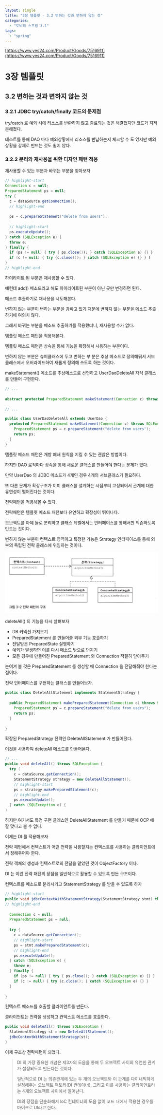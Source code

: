 ```yaml
---
layout: single
title: "3장 템플릿 - 3.2 변하는 것과 변하지 않는 것"
categories:
  - "토비의 스프링 3.1"
tags:
  - "spring"
---
```


[https://www.yes24.com/Product/Goods/7516911](https://www.yes24.com/Product/Goods/7516911)

# 3장 템플릿

## 3.2 변하는 것과 변하지 않는 것

### 3.2.1 JDBC try/catch/finally 코드의 문제점

try/catch 로 예외 시에 리소스를 반환하지 않고 종료되는 것은 해결했지만 코드가 지저분해졌다.

테스트를 통해 DAO 마다 예외상황에서 리소스를 반납하는지 체크할 수 도 있지만 예외상황을 강제로 만드는 것도 쉽지 않다.

### 3.2.2 분리와 재사용을 위한 디자인 패턴 적용

재사용할 수 있는 부분과 바뀌는 부분을 찾아보자

```java
// highlight-start
Connection c = null;
PreparedStatement ps = null;
try {
  c = dataSource.getConnection();
  // highlight-end
  
  ps = c.prepareStatement("delete from users");
  
  // highlight-start
  ps.executeUpdate();
} catch (SQLException e) {
  throw e; 
} finally {
  if (ps != null) { try { ps.close()); } catch (SQLException e) {} }
  if (c != null) { try {c.close()); } catch (SQLException e) {} } )
}
// highlight-end
```

하이라이트 된 부분은 재사용할 수 있다.

예컨데 add() 메소드라고 해도 하이라이트된 부분이 아닌 곳만 변경하면 된다.

메소드 추출하기로 재사용을 시도해본다.

변하지 않는 부분이 변하는 부분을 감싸고 있기 때문에 변하지 않는 부분을 메소드 추출하기에 여의치 않다.

그래서 바뀌는 부분을 메소드 추출하기를 적용했더니, 재사용할 수가 없다.

템플릿 메소드 패턴을 적용해본다.

템플릿 메소드 패턴은 상속을 통해 기능을 확장해서 사용하는 부분이다.

변하지 않는 부분은 슈퍼클래스에 두고 변하는 부 분은 추상 메소드로 정의해둬서 서브클래스에서 오버라이드하여 새롭게 정의해 쓰도록 하는 것이다.

makeStatement() 메소드를 추상메소드로 선언하고 UserDaoDeleteAll 자식 클래스를 만들어 구현한다.

```java
// ...

abstract protected PreparedStatement makeStatement(Connection c) throws SQLException;

// ...
```

```java
public class UserDaoDeleteAll extends UserDao {
  protected PreparedStatement makeStatement(Connection c) throws SQLException { 
    PreparedStatement ps = c.prepareStatement("delete from users");
    return ps;
  }
}
```

템플릿 메소드 패턴은 개방 폐쇄 원칙을 지킬 수 있는 괜찮은 방법이다.

하지만 DAO 로직마다 상속을 통해 새로운 클래스를 만들어야 한다는 문제가 있다.

만약 UserDao 의 JDBC 메소드가 4개인 경우 4개의 서브클래스가 필요하다.

또 다른 문제가 확장구조가 이미 클래스를 설계하는 시점부터 고정되어서 관계에 대한 유연성이 떨어진다는 것이다.

전략패턴을 적용해볼 수 있다.

전략패턴은 템플릿 메소드 패턴보다 유연하고 확장성이 뛰어나다.

오브젝트를 아예 둘로 분리하고 클래스 레벨에서는 인터페이스를 통해서만 의존하도록 만드는 것이다.

변하지 않는 부분이 컨텍스트 영역이고 특정한 기능은 Strategy 인터페이스를 통해 외부의 독립된 전략 클래스에 위임하는 것이다.

[![application-context-work](/assets/images/posts/2022-11-25-toby-spring-01-3-2-changes-and-does-not/strategy-pattern.png)](/assets/images/posts/2022-11-25-toby-spring-01-3-2-changes-and-does-not/strategy-pattern.png)

deleteAll() 의 기능을 다시 살펴보자

- DB 커넥션 가져오기
- PreparedStatement 를 만들어줄 외부 기능 호출하기
- 전달받은 PreparedState 실행하기
- 예외가 발생하면 이를 다시 메소드 밖으로 던지기
- 모든 경우에 만들어진 PreparedStatement 와 Connection 적절히 닫아주기

눈여겨 볼 것은 PreparedStatement 를 생성할 때 Connection 을 전달해줘야 한다는 점이다.

전략 인터페이스를 구현하는 클래스를 만들어보자.

```java
public class DeleteAllStatement implements StatementStrategy {

  public PreparedStatement makePreparedStatement(Connection c) throws SQLException {
    PreparedStatement ps = c.prepareStatement("delete from users");
    return ps;
  }
  
}
```

확장된 PreparedStrategy 전략인 DeleteAllStatement 가 만들어졌다.

이것을 사용하여 deleteAll 메소드를 만들어본다.

```java
// ...
public void deleteAll() throws SQLException {
  try (
    c = dataSource,getConnection();
    StatementStrategy strategy = new DeleteAllStatement();
    // highlight-start
    ps = strategy.makePreparedStatement(c);
    // highlight-end
    ps.executeUpdate();
  } catch (SQLException e) {
)
```

하지만 여기서도 특정 구현 클래스인 DeleteAllStatement 를 만들기 때문에 OCP 에 잘 맞다고 볼 수 없다.

이제는 DI 를 적용해보자

전략 패턴에서 컨텍스트가 어떤 전략을 사용할지는 컨텍스트를 사용하는 클라이언트에서 정해주어야 한다.

전략 객체의 생성과 컨텍스트로의 전달을 맡았던 것이 ObjectFactory 이다.

DI 는 이런 전략 패턴의 장점을 일반적으로 활용할 수 있도록 만든 구조이다.

컨텍스트를 메소드로 분리시키고 StatementStrategy 를 받을 수 있도록 하자

```java
// highlight-start
public void jdbcContextWithStatementStrategy(StatementStrategy stmt) throws SQLException {
// highlight-end

  Connection c = null;
  PreparedStatement ps = null;
  
  try {
    c = dataSource.getConnection();
    // highlight-start
    ps = stmt.makePreparedStatement(c);
    // highlight-end
    ps.executeUpdate();
  } catch (SQLException e) {
    throw e; 
  } finally {
    if (ps != null) { try { ps.close(); } catch (SQLException e) {} } 
    if (c != null) { try {c.close(); } catch (SQLException e) {} }
  }
  
}
```

컨텍스트 메소드를 호출할 클라이언트를 만든다.

클라이언트는 전략을 생성하고 컨텍스트 메소드를 호출한다.

```java
public void deleteAll() throws SQLException {
  StatementStrategy st = new DeleteAllStatement();
  jdbcContextWithStatementStrategy(st);
}
```

이제 구조상 전략패턴이 되었다.

> DI 의 가장 중요한 개념은 제3자의 도움을 통해 두 오브젝트 사이의 유연한 관계가 설정되도록 만든다는 것이다.
>
> 일반적으로 DI 는 의존관계에 있는 두 개의 오브젝트와 이 관계를 다이내믹하게 설정해주는 오브젝트 팩토리(DI 컨테이너), 그리고 이를 사용하는 클라이언트라는 4개의 오브젝트 사이에서 일어난다.
>
> DI의 장점을 단순화해서 loC 컨테이너의 도움 없이 코드 내에서 적용한 경우를 마이크로 DI라고 한다.
